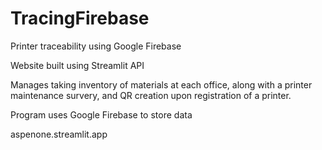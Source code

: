 # TracingFirebase
Printer traceability using Google Firebase

Website built using Streamlit API

Manages taking inventory of materials at each office, along with a printer maintenance survery, and QR creation upon registration of a printer.

Program uses Google Firebase to store data

aspenone.streamlit.app
